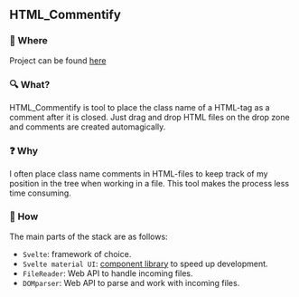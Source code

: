 ## HTML_Commentify

### :link: Where

Project can be found [here](https://compassionate-chandrasekhar-0fbf81.netlify.app/)

### :mag: What?

HTML_Commentify is tool to place the class name of a HTML-tag as a comment after it is closed.
Just drag and drop HTML files on the drop zone and comments are created automagically.

### :question: Why

I often place class name comments in HTML-files to keep track of my position in the tree when working in a file.
This tool makes the process less time consuming.

### :wrench: How

The main parts of the stack are as follows:

- `Svelte`: framework of choice.
- `Svelte material UI`: [component library](https://sveltematerialui.com/) to speed up development.
- `FileReader`: Web API to handle incoming files.
- `DOMparser`: Web API to parse and work with incoming files.
